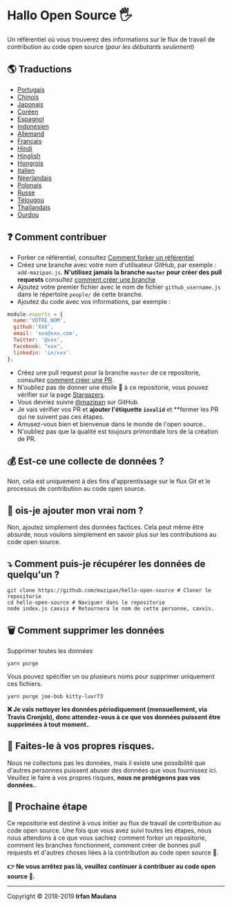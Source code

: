 # Hallo Open Source 🖐️

Un référentiel où vous trouverez des informations sur le flux de travail de contribution au code open source (_pour les débutants seulement_)

## 🌎 Traductions

- [Portugais](https://github.com/mazipan/hello-open-source/blob/master/README-PT-BR.md)
- [Chinois](https://github.com/mazipan/hello-open-source/blob/master/README-CHI.md)
- [Japonais](https://github.com/mazipan/hello-open-source/blob/master/README-JP.md)
- [Coréen](https://github.com/mazipan/hello-open-source/blob/master/README-KR.md)
- [Espagnol](https://github.com/mazipan/hello-open-source/blob/master/README-ES.md)
- [Indonésien](https://github.com/mazipan/hello-open-source/blob/master/README-ID.md)
- [Allemand](https://github.com/mazipan/hello-open-source/blob/master/README-DE.md)
- [Français](https://github.com/mazipan/hello-open-source/blob/master/README-FR.md)
- [Hindi](https://github.com/mazipan/hello-open-source/blob/master/README-HI.md)
- [Hinglish](https://github.com/mazipan/hello-open-source/blob/master/README-HINGLISH.md)
- [Hongrois](https://github.com/mazipan/hello-open-source/blob/master/README-HU.md)
- [Italien](https://github.com/mazipan/hello-open-source/blob/master/README-it.md)
- [Néerlandais](https://github.com/mazipan/hello-open-source/blob/master/README-NL.md)
- [Polonais](https://github.com/mazipan/hello-open-source/blob/master/README-PL.md)
- [Russe](https://github.com/mazipan/hello-open-source/blob/master/README-RU.md)
- [Télougou](https://github.com/mazipan/hello-open-source/blob/master/README-TE.md)
- [Thaïlandais](https://github.com/mazipan/hello-open-source/blob/master/README-TH.md)
- [Ourdou](https://github.com/mazipan/hello-open-source/blob/master/README-UR.md)

## ❓ Comment contribuer

- Forker ce référentiel, consultez [Comment forker un référentiel](https://help.github.com/articles/fork-a-repo/)
- Créez une branche avec votre nom d'utilisateur GitHub, par exemple : `add-mazipan.js`. **N'utilisez jamais la branche `master` pour créer des pull requests**
  consultez [comment créer une branche](https://help.github.com/articles/creating-and-deleting-branches-within-your-repository/)
- Ajoutez votre premier fichier avec le nom de fichier `github_username.js` dans le répertoire `people/` de cette branche.
- Ajoutez du code avec vos informations, par exemple :

```js
module.exports = {
  name:'VOTRE_NOM',
  github:'XXX',
  email: 'xxx@xxx.com',
  Twitter: '@xxx',
  Facebook: "xxx",
  linkedin: 'in/xxx'.
};
```

- Créez une pull request pour la branche `master` de ce repositorie, consultez [comment créer une PR](https://docs.github.com/es/pull-requests/collaborating-with-pull-requests/proposing-changes-to-your-work-with-pull-requests/creating-a-pull-request).
- N'oubliez pas de donner une étoile 🌟 à ce repositorie, vous pouvez vérifier sur la page  [Stargazers](https://github.com/mazipan/hello-open-source/stargazers).
- Vous devriez suivre [@mazipan](https://github.com/mazipan) sur GitHub.
- Je vais vérifier vos PR et **ajouter l'étiquette `invalid`** et **fermer les PR qui ne suivent pas ces étapes.
- Amusez-vous bien et bienvenue dans le monde de l'open source..
- N'oubliez pas que la qualité est toujours primordiale lors de la création de PR.

## 💰  Est-ce une collecte de données ?

Non, cela est uniquement à des fins d'apprentissage sur le flux Git et le processus de contribution au code open source.

## 🥶 ois-je ajouter mon vrai nom ?

Non, ajoutez simplement des données factices. Cela peut même être absurde, nous voulons simplement en savoir plus sur les contributions au code open source.

## ⤵️ Comment puis-je récupérer les données de quelqu'un ?

```shell
git clone https://github.com/mazipan/hello-open-source # Cloner le repositorie
cd hello-open-source # Naviguer dans le repositorie
node index.js caxvis # Retournera le nom de cette personne, caxvis.
```

## 🗑️  Comment supprimer les données

Supprimer toutes les données

```shell
yarn purge
```

Vous pouvez spécifier un ou plusieurs noms pour supprimer uniquement ces fichiers.

```shell
yarn purge joe-bob kitty-luvr73
```

**❌ Je vais nettoyer les données périodiquement (mensuellement, via Travis Cronjob), donc attendez-vous à ce que vos données puissent être supprimées à tout moment.**.

## 🙈 Faites-le à vos propres risques.

Nous ne collectons pas les données, mais il existe une possibilité que d'autres personnes puissent abuser des données que vous fournissez ici. Veuillez le faire à vos propres risques, **nous ne protégeons pas vos données.**.

## 🚶 Prochaine étape

Ce repositorie est destiné à vous initier au flux de travail de contribution au code open source.
Une fois que vous avez suivi toutes les étapes, nous nous attendons à ce que vous sachiez comment forker un repositorie, comment les branches fonctionnent, comment créer de bonnes pull requests et d'autres choses liées à la contribution au code open source 🥳.

**👉 Ne vous arrêtez pas là, veuillez continuer à contribuer au code open source 🙏.**

---

Copyright © 2018-2019 **Irfan Maulana**
